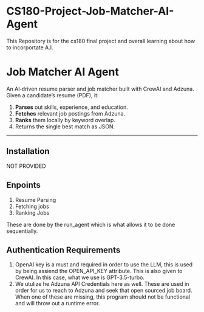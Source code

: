 # CS180-Project-Job-Matcher-AI-Agent
This Repository is for the cs180 final project and overall learning about how to incorportate A.I.

# Job Matcher AI Agent

An AI‑driven resume parser and job matcher built with CrewAI and Adzuna.  
Given a candidate’s resume (PDF), it:

1. **Parses** out skills, experience, and education.  
2. **Fetches** relevant job postings from Adzuna.  
3. **Ranks** them locally by keyword overlap.  
4. Returns the single best match as JSON.

---



## Installation

NOT PROVIDED

## Enpoints

1. Resume Parsing
2. Fetching jobs
3. Ranking Jobs

These are done by the run_agent which is what allows it to be done sequentially. 

## Authentication Requirements 
1. OpenAI key is a must and required in order to use the LLM, this is used by being assiend the OPEN_API_KEY attribute. This is also given to CrewAI.
   In this case, what we use is GPT-3.5-turbo.
2. We utulize he Adzuna API Credentials here as well.
     These are used in order for us to reach to Adzuna and seek that open sourced job board.
When one of these are missing, this program should not be functional and will throw out a runtime error. 
